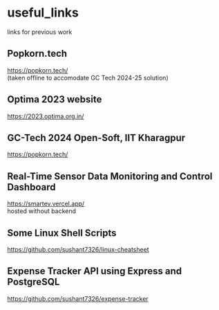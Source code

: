 # useful_links
links for previous work

## Popkorn.tech  
https://popkorn.tech/  
(taken offline to accomodate GC Tech 2024-25 solution)  

## Optima 2023 website
https://2023.optima.org.in/

## GC-Tech 2024 Open-Soft, IIT Kharagpur
https://popkorn.tech/

## Real-Time Sensor Data Monitoring and Control Dashboard
https://smartev.vercel.app/  
hosted without backend

## Some Linux Shell Scripts
https://github.com/sushant7326/linux-cheatsheet

## Expense Tracker API using Express and PostgreSQL
https://github.com/sushant7326/expense-tracker
